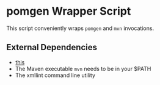 # pomgen Wrapper Script

This script conveniently wraps `pomgen` and `mvn` invocations.

## External Dependencies

- [this](../README.md#external-dependencies)
- The Maven executable `mvn` needs to be in your $PATH
- The xmllint command line utility

